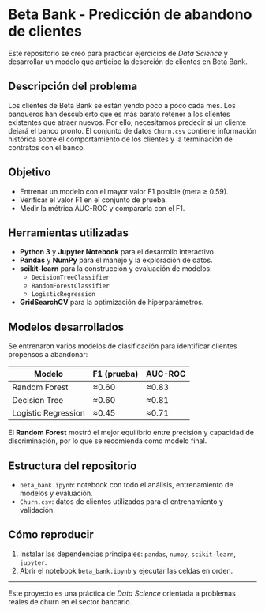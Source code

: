# Beta Bank - Predicción de abandono de clientes

Este repositorio se creó para practicar ejercicios de *Data Science* y desarrollar un modelo que anticipe la deserción de clientes en Beta Bank.

## Descripción del problema
Los clientes de Beta Bank se están yendo poco a poco cada mes. Los banqueros han descubierto que es más barato retener a los clientes existentes que atraer nuevos. Por ello, necesitamos predecir si un cliente dejará el banco pronto. El conjunto de datos `Churn.csv` contiene información histórica sobre el comportamiento de los clientes y la terminación de contratos con el banco.

## Objetivo
- Entrenar un modelo con el mayor valor F1 posible (meta ≥ 0.59).
- Verificar el valor F1 en el conjunto de prueba.
- Medir la métrica AUC-ROC y compararla con el F1.

## Herramientas utilizadas
- **Python 3** y **Jupyter Notebook** para el desarrollo interactivo.
- **Pandas** y **NumPy** para el manejo y la exploración de datos.
- **scikit-learn** para la construcción y evaluación de modelos:
  - `DecisionTreeClassifier`
  - `RandomForestClassifier`
  - `LogisticRegression`
- **GridSearchCV** para la optimización de hiperparámetros.

## Modelos desarrollados
Se entrenaron varios modelos de clasificación para identificar clientes propensos a abandonar:

| Modelo | F1 (prueba) | AUC-ROC |
|-------|-------------|---------|
| Random Forest | ≈0.60 | ≈0.83 |
| Decision Tree | ≈0.60 | ≈0.81 |
| Logistic Regression | ≈0.45 | ≈0.71 |

El **Random Forest** mostró el mejor equilibrio entre precisión y capacidad de discriminación, por lo que se recomienda como modelo final.

## Estructura del repositorio
- `beta_bank.ipynb`: notebook con todo el análisis, entrenamiento de modelos y evaluación.
- `Churn.csv`: datos de clientes utilizados para el entrenamiento y validación.

## Cómo reproducir
1. Instalar las dependencias principales: `pandas`, `numpy`, `scikit-learn`, `jupyter`.
2. Abrir el notebook `beta_bank.ipynb` y ejecutar las celdas en orden.

---
Este proyecto es una práctica de *Data Science* orientada a problemas reales de churn en el sector bancario.
